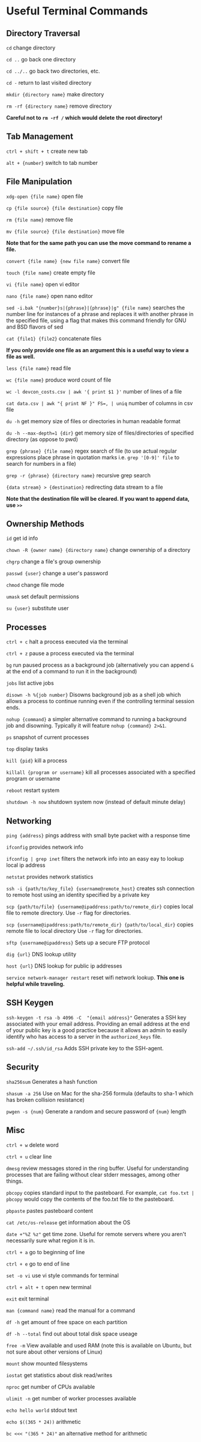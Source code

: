 # Useful Terminal Commands

## Directory Traversal

`cd` change directory

`cd ..` go back one directory

`cd ../..` go back two directories, etc.

`cd -` return to last visited directory

`mkdir {directory name}` make directory

`rm -rf {directory name}` remove directory

**Careful not to `rm -rf /` which would delete the root directory!**

## Tab Management

`ctrl + shift + t` create new tab

`alt + {number}` switch to tab number

## File Manipulation

`xdg-open {file name}` open file

`cp {file source} {file destination}` copy file

`rm {file name}` remove file

`mv {file source} {file destination}` move file

**Note that for the same path you can use the move command to rename a file.**

`convert {file name} {new file name}` convert file

`touch {file name}` create empty file

`vi {file name}` open vi editor

`nano {file name}` open nano editor

`sed -i.bak "{number}s|{phrase}|{phrase}|g" {file name}` searches the number line for instances of a phrase and replaces it with another phrase in the specified file, using a flag that makes this command friendly for GNU and BSD flavors of sed

`cat {file1} {file2}` concatenate files

**If you only provide one file as an argument this is a useful way to view a file as well.** 

`less {file name}` read file

`wc {file name}` produce word count of file

`wc -l devcon_costs.csv | awk '{ print $1 }'` number of lines of a file

`cat data.csv | awk "{ print NF }" FS=, | uniq` number of columns in csv file

`du -h` get memory size of files or directories in human readable format

`du -h --max-depth=1 {dir}` get memory size of files/directories of specified directory (as oppose to pwd)

`grep {phrase} {file name}` regex search of file (to use actual regular expressions place phrase in quotation marks i.e. `grep '[0-9]' file` to search for numbers in a file)

`grep -r {phrase} {directory name}` recursive grep search

`{data stream} > {destination}` redirecting data stream to a file

**Note that the destination file will be cleared. If you want to append data, use `>>`**

## Ownership Methods

`id` get id info

`chown -R {owner name} {directory name}` change ownership of a directory

`chgrp` change a file's group ownership

`passwd {user}` change a user's password

`chmod` change file mode

`umask` set default permissions

`su {user}` substitute user

## Processes

`ctrl + c` halt a process executed via the terminal

`ctrl + z` pause a process executed via the terminal

`bg` run paused process as a background job (alternatively you can append `&` at the end of a command to run it in the background)

`jobs` list active jobs

`disown -h %{job number}` Disowns background job as a shell job which allows a process to continue running even if the controlling terminal session ends.

`nohup {command}` a simpler alternative command to running a background job and disowning. Typically it will feature `nohup {command} 2>&1`.

`ps` snapshot of current processes

`top` display tasks

`kill {pid}` kill a process

`killall {program or username}` kill all processes associated with a specified program or username

`reboot` restart system

`shutdown -h now` shutdown system now (instead of default minute delay)

## Networking

`ping {address}` pings address with small byte packet with a response time

`ifconfig` provides network info

`ifconfig | grep inet` filters the network info into an easy eay to lookup local ip address

`netstat` provides network statistics

`ssh -i {path/to/key_file} {username@remote_host}` creates ssh connection to remote host using an identity specified by a private key

`scp {path/to/file} {username@ipaddress:path/to/remote_dir}` copies local file to remote directory. Use `-r` flag for directories.

`scp {username@ipaddress:path/to/remote_dir} {path/to/local_dir}` copies remote file to local directory  Use `-r` flag for directories.

`sftp {username@ipaddress}` Sets up a secure FTP protocol

`dig {url}` DNS lookup utility

`host {url}` DNS lookup for public ip addresses

`service network-manager restart` reset wifi network lookup. **This one is helpful while traveling.**

## SSH Keygen

`ssh-keygen -t rsa -b 4096 -C  "{email address}"` Generates a SSH key associated with your email address. Providing an email address at the end of your public key is a good practice because it allows an admin to easily identify who has access to a server in the `authorized_keys` file.

`ssh-add ~/.ssh/id_rsa` Adds SSH private key to the SSH-agent.

## Security

`sha256sum` Generates a hash function

`shasum -a 256` Use on Mac for the sha-256 formula (defaults to sha-1 which has broken collision resistance)

`pwgen -s {num}` Generate a random and secure password of `{num}` length

## Misc

`ctrl + w` delete word

`ctrl + u` clear line

`dmesg` review messages stored in the ring buffer. Useful for understanding processes that are failing without clear stderr messages, among other things.

`pbcopy` copies standard input to the pasteboard. For example, `cat foo.txt | pbcopy` would copy the contents of the foo.txt file to the pasteboard.

`pbpaste` pastes pasteboard content

`cat /etc/os-release` get information about the OS

`date +"%Z %z"` get time zone. Useful for remote servers where you aren't necessarily sure what region it is in.

`ctrl + a` go to beginning of line

`ctrl + e` go to end of line

`set -o vi` use vi style commands for terminal

`ctrl + alt + t` open new terminal

`exit` exit terminal

`man {command name}` read the manual for a command

`df -h` get amount of free space on each partition

`df -h --total` find out about total disk space useage

`free -m` View available and used RAM (note this is available on Ubuntu, but not sure about other versions of Linux)

`mount` show mounted filesystems

`iostat` get statistics about disk read/writes

`nproc` get number of CPUs available

`ulimit -n` get number of worker processes available

`echo hello world` stdout text

`echo $((365 * 24))` arithmetic

`bc <<< "(365 * 24)"` an alternative method for arithmetic
